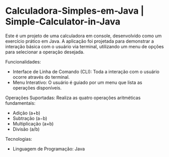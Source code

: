 # Calculadora-Simples-em-Java | Simple-Calculator-in-Java

Este é um projeto de uma calculadora em console, desenvolvido como um exercício prático em Java. A aplicação foi projetada para demonstrar a interação básica com o usuário via terminal, utilizando um menu de opções para selecionar a operação desejada.

Funcionalidades:
- Interface de Linha de Comando (CLI): Toda a interação com o usuário ocorre através do terminal.
- Menu Interativo: O usuário é guiado por um menu que lista as operações disponíveis.
  
Operações Suportadas: Realiza as quatro operações aritméticas fundamentais:
  - Adição (a+b)
  - Subtração (a−b)
  - Multiplicação (a×b)
  - Divisão (a/b)

Tecnologias:
- Linguagem de Programação: Java
